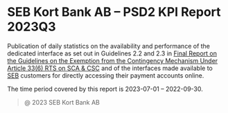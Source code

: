 # SEB Kort Bank AB – PSD2 KPI Report 2023Q3

Publication of daily statistics on the availability and performance of the dedicated interface as set out in Guidelines 2.2 and 2.3 in [Final Report on the Guidelines on the Exemption from the Contingency Mechanism Under Article 33(6) RTS on SCA & CSC](https://eba.europa.eu/sites/default/documents/files/documents/10180/2250578/4e3b9449-ecf9-4756-8006-cbbe74db6d03/Final%20Report%20on%20Guidelines%20on%20the%20exemption%20to%20the%20fall%20back.pdf?retry=1) and of the interfaces made available to [SEB](https://sebgroup.com) customers for directly accessing their payment accounts online.

The time period covered by this report is 2023-07-01 – 2022-09-30.

[private_ais]: ./archive/2023Q3/private/SEB_CARD_private_ais.gif
[private_downtime]: ./archive/2023Q3/private/SEB_CARD_private_downtime.gif
[private_error]: ./archive/2023Q3/private/SEB_CARD_private_error.gif
[private_uptime]: ./archive/2023Q3/private/SEB_CARD_private_uptime.gif



[coporate_ais]: ./archive/2023Q3/coporate/SEB_CARD_coporate_ais.gif
[coporate_downtime]: ./archive/2023Q3/coporate/SEB_CARD_coporate_downtime.gif
[coporate_error]: ./archive/2023Q3/coporate/SEB_CARD_coporate_error.gif
[coporate_uptime]: ./archive/2023Q3/coporate/SEB_CARD_coporate_uptime.gif

> @ 2023 SEB Kort Bank AB